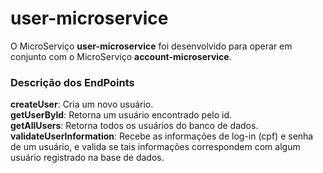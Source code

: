 # user-microservice
O MicroServiço **user-microservice** foi desenvolvido para operar em conjunto com o MicroServiço **account-microservice**. 
<h3>Descrição dos EndPoints</h3>
<strong>createUser</strong>: Cria um novo usuário.</br>
<strong>getUserById</strong>: Retorna um usuário encontrado pelo id.</br>
<strong>getAllUsers</strong>: Retorna todos os usuários do banco de dados.</br>
<strong>validateUserInformation</strong>: Recebe as informações de log-in (cpf) e senha de um usuário, e valida se tais informações correspondem com algum usuário registrado na base de dados.</br>

